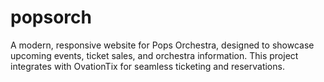 # popsorch
A modern, responsive website for Pops Orchestra, designed to showcase upcoming events, ticket sales, and orchestra information. This project integrates with OvationTix for seamless ticketing and reservations.
